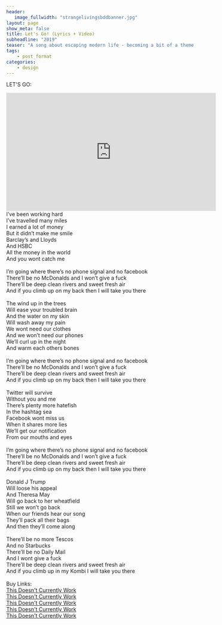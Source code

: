 ```yaml
---
header:
   image_fullwidth: "strangelivingsbddbanner.jpg"
layout: page
show_meta: false
title: Let's Go! (Lyrics + Video)
subheadline: "2019"
teaser: "A song about escaping modern life - becoming a bit of a theme for Sam. Also, about escaping into nature and living in a van, two of Sam's fantasies."
tags:
    - post format
categories:
    - design 
---
```

<!--more-->

LET'S GO:<br>
  <iframe width="560" height="315" src="https://www.youtube.com/embed/YgszUsuD19A" frameborder="0" allowfullscreen></iframe><br>
I’ve been working hard<br>
I’ve travelled many miles<br>
I earned a lot of money<br>
But it didn’t make me smile<br>
Barclay’s and Lloyds<br>
And HSBC<br>
All the money in the world<br>
And you wont catch me<br>
<br>
I’m going where there’s no phone signal and no facebook<br>
There’ll be no McDonalds and I won’t give a fuck<br>
There’ll be deep clean rivers and sweet fresh air<br>
And if you climb up on my back then I will take you there<br>
<br>
The wind up in the trees<br>
Will ease your troubled brain<br>
And the water on my skin<br>
Will wash away my pain<br>
We wont need our clothes<br>
And we won’t need our phones<br>
We’ll curl up in the night<br>
And warm each others bones<br>
<br>
I’m going where there’s no phone signal and no facebook<br>
There’ll be no McDonalds and I won’t give a fuck<br>
There’ll be deep clean rivers and sweet fresh air<br>
And if you climb up on my back then I will take you there<br>
<br>
Twitter will survive<br>
Without you and me<br>
There’s plenty more hatefish<br>
In the hashtag sea<br>
Facebook wont miss us<br>
When it shares more lies<br>
We’ll get our notification<br>
From our mouths and eyes<br>
<br>
I’m going where there’s no phone signal and no facebook<br>
There’ll be no McDonalds and I won’t give a fuck<br>
There’ll be deep clean rivers and sweet fresh air<br>
And if you climb up on my back then I will take you there<br>
<br>
Donald J Trump<br>
Will loose his appeal<br>
And Theresa May<br>
Will go back to her wheatfield<br>
Still we won’t go back<br>
When our friends hear our song<br>
They’ll pack all their bags<br>
And then they’ll come along<br>
<br>
There’ll be no more Tescos<br>
And no Starbucks<br>
There’ll be no Daily Mail<br>
And I wont give a fuck<br>
There’ll be deep clean rivers and sweet fresh air<br>
And if you climb up in my Kombi I will take you there<br>
<br>
Buy Links:<br>
  <a href="https://itunes.apple.com/us/album/the-consumerist-pt-1-ep/id1271421915">This Doesn't Currently Work</a><br>
   <a href="https://www.amazon.co.uk/Consumerist-Pt-1-Sam-Harrison/dp/B074SW4XFG/">This Doesn't Currently Work</a><br>
    <a href="https://play.google.com/store/music/album?id=Bijknuyth53lgutmv5kxizli25m&tid=song-Tklxgwm4deb2os36pghckvj547u">This Doesn't Currently Work</a><br>
     <a href="http://www.deezer.com/us/album/46281582">This Doesn't Currently Work</a><br>
     <a href="https://open.spotify.com/album/3qBha98n0OMwP4xAwMkm3s">This Doesn't Currently Work</a><br>
<br>


